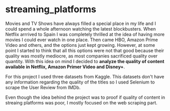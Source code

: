 # streaming_platforms

Movies and TV Shows have always filled a special place in my life and I could spend a whole afternoon watching the latest blockbusters. When Netflix arrrived to Spain I was completely thrilled at the idea of having more movies I could ever watch in one place. Then came HBO, Amazon Prime Video and others, and the options just kept growing. However, at some point I started to think that all this options were not that good because their quality was mostly mediocre, as most companies sacrificed quality over quantity. With this idea on mind I decided to **analyze the quality of content available in Netflix, Amazon Primer Video and Disney+**.

For this project I used three datasets from Kaggle. This datasets don't have any information regarding the quality of the titles so I used Selenium to scrape the User Review from IMDb. 

Even though the idea behind the project was to proof if quality of content in streaing platforms was poor, I mostly focused on the web scraping part. 

